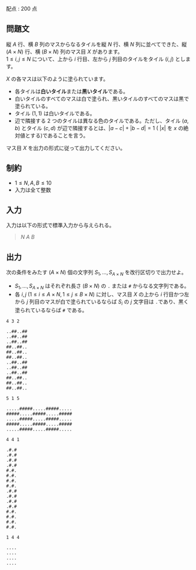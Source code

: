 配点 : $200$ 点

## 問題文

縦 $A$ 行、横 $B$ 列のマスからなるタイルを縦 $N$ 行、横 $N$ 列に並べてできた、縦 $(A\times N)$ 行、横 $(B\times N)$ 列のマス目 $X$ があります。<br>
$1\leq i,j \leq N$ について、上から $i$ 行目、左から $j$ 列目のタイルをタイル $(i,j)$ とします。

$X$ の各マスは以下のように塗られています。  

- 各タイルは**白いタイル**または**黒いタイル**である。
- 白いタイルのすべてのマスは白で塗られ、黒いタイルのすべてのマスは黒で塗られている。
- タイル $(1,1)$ は白いタイルである。
- 辺で隣接する $2$ つのタイルは異なる色のタイルである。ただし、タイル $(a,b)$ とタイル $(c,d)$ が辺で隣接するとは、$|a-c|+|b-d|=1$ ( $|x|$ を $x$ の絶対値とする)であることを言う。

マス目 $X$ を出力の形式に従って出力してください。

## 制約

- $1 \leq N,A,B \leq 10$
- 入力は全て整数

## 入力

入力は以下の形式で標準入力から与えられる。

> $N$ $A$ $B$

## 出力

次の条件をみたす $(A\times N)$ 個の文字列 $S_1,\ldots,S_{A\times N}$ を改行区切りで出力せよ。  

- $S_1,\ldots,S_{A\times N}$ はそれぞれ長さ $(B\times N)$ の `.` または `#` からなる文字列である。
- 各 $i,j$ $(1 \leq i \leq A\times N,1 \leq j \leq B\times N)$ に対し、マス目 $X$ の上から $i$ 行目かつ左から $j$ 列目のマスが白で塗られているならば $S_i$ の $j$ 文字目は `.`であり、黒く塗られているならば `#` である。

```input1
4 3 2
```

```output1
..##..##
..##..##
..##..##
##..##..
##..##..
##..##..
..##..##
..##..##
..##..##
##..##..
##..##..
##..##..
```

```input2
5 1 5
```

```output2
.....#####.....#####.....
#####.....#####.....#####
.....#####.....#####.....
#####.....#####.....#####
.....#####.....#####.....
```

```input3
4 4 1
```

```output3
.#.#
.#.#
.#.#
.#.#
#.#.
#.#.
#.#.
#.#.
.#.#
.#.#
.#.#
.#.#
#.#.
#.#.
#.#.
#.#.
```

```input4
1 4 4
```

```output4
....
....
....
....
```